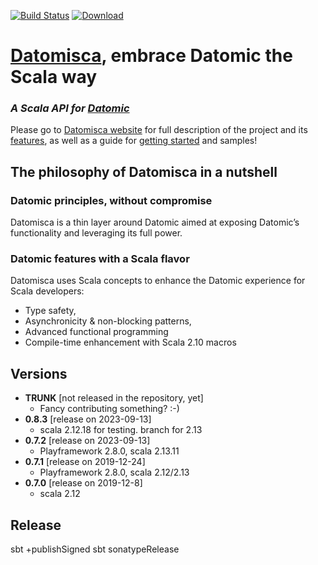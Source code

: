 [![Build Status](https://travis-ci.org/dwhjames/datomisca.svg?branch=master)](https://travis-ci.org/dwhjames/datomisca) [![Download](https://api.bintray.com/packages/dwhjames/maven/datomisca/images/download.svg) ](https://bintray.com/dwhjames/maven/datomisca/_latestVersion)

# [Datomisca](https://dwhjames.github.io/datomisca), embrace Datomic the Scala way

### _A Scala API for [Datomic](http://www.datomic.com)_

Please go to [Datomisca website](https://dwhjames.github.io/datomisca) for full description of the project and its [features](https://dwhjames.github.io/datomisca/doc/features.html), as well as a guide for [getting started](https://dwhjames.github.io/datomisca/doc/getstarted.html) and samples!

## <a name="philosophy">The philosophy of Datomisca in a nutshell</a>

### <a name="philosophy-embrace">Datomic principles, without compromise</a>
Datomisca is a thin layer around Datomic aimed at exposing Datomic’s functionality and leveraging its full power.

### <a name="philosophy-enhance">Datomic features with a Scala flavor</a>

Datomisca uses Scala concepts to enhance the Datomic experience for Scala developers:

- Type safety, 
- Asynchronicity & non-blocking patterns, 
- Advanced functional programming
- Compile-time enhancement with Scala 2.10 macros

## Versions
* **TRUNK** [not released in the repository, yet]
    * Fancy contributing something? :-)
* **0.8.3** [release on 2023-09-13]
  * scala 2.12.18 for testing.  branch for 2.13
* **0.7.2** [release on 2023-09-13]
  * Playframework 2.8.0, scala 2.13.11   
* **0.7.1** [release on 2019-12-24]
    * Playframework 2.8.0, scala 2.12/2.13  
* **0.7.0** [release on 2019-12-8]
    * scala 2.12


## Release
sbt +publishSigned
sbt sonatypeRelease
